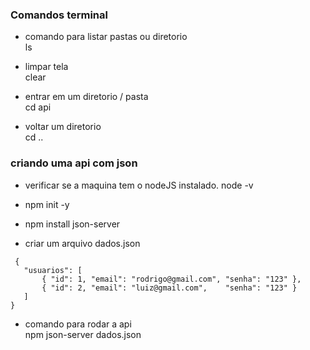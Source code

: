 ### Comandos terminal

* comando para listar pastas ou diretorio <br>
ls

* limpar tela <br>
clear

* entrar em um diretorio / pasta <br>
cd api

* voltar um diretorio <br>
cd ..

### criando uma api com json
* verificar se a maquina tem o nodeJS instalado.
    node -v
* npm init -y
* npm install json-server

* criar um arquivo dados.json
 ```
  {
    "usuarios": [
        { "id": 1, "email": "rodrigo@gmail.com", "senha": "123" },
        { "id": 2, "email": "luiz@gmail.com",    "senha": "123" }
    ]
}
```

* comando para rodar a api <br>
npm json-server dados.json